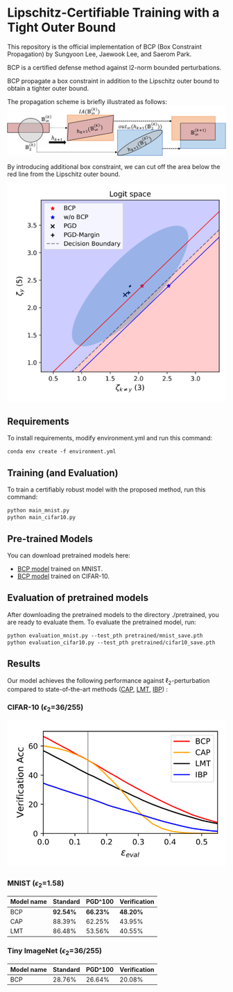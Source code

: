 # Lipschitz-Certifiable Training with a Tight Outer Bound

This repository is the official implementation of BCP (Box Constraint Propagation) by Sungyoon Lee, Jaewook Lee, and Saerom Park.

BCP is a certified defense method against l2-norm bounded perturbations.

BCP propagate a box constraint in addition to the Lipschitz outer bound to obtain a tighter outer bound.

The propagation scheme is briefly illustrated as follows:
![Propagation](./media/Illustration.png)

By introducing additional box constraint, we can cut off the area below the red line from the Lipschitz outer bound.

![Tightening](./media/Tightening.png)

<!----
> 📋Optional: include a graphic explaining your approach/main result, bibtex entry, link to demos, blog posts and tutorials
---->

## Requirements

To install requirements, modify environment.yml and run this command:

```setup
conda env create -f environment.yml
```

<!----
> 📋Describe how to set up the environment, e.g. pip/conda/docker commands, download datasets, etc...
---->

## Training (and Evaluation)

To train a certifiably robust model with the proposed method, run this command:

```train
python main_mnist.py
python main_cifar10.py
```

<!----
> 📋Describe how to train the models, with example commands on how to train the models in your paper, including the full training procedure and appropriate hyperparameters.
---->


## Pre-trained Models

You can download pretrained models here:

- [BCP model](https://drive.google.com/file/d/17MsumEnGQvpMQaXMXRZK4xK8mpnO0oRz/view?usp=sharing) trained on MNIST.
- [BCP model](https://drive.google.com/file/d/1MuXNJ63_HwzKtBMrRlvrLGIzD3FhH-Ov/view?usp=sharing) trained on CIFAR-10.


<!----
> 📋Give a link to where/how the pretrained models can be downloaded and how they were trained (if applicable).  Alternatively you can have an additional column in your results table with a link to the models.
---->

## Evaluation of pretrained models

After downloading the pretrained models to the directory ./pretrained, you are ready to evaluate them.
To evaluate the pretrained model, run:

```eval
python evaluation_mnist.py --test_pth pretrained/mnist_save.pth
python evaluation_cifar10.py --test_pth pretrained/cifar10_save.pth
```

<!----
> 📋Describe how to evaluate the trained models on benchmarks reported in the paper, give commands that produce the results (section below).
---->

## Results

Our model achieves the following performance against $\ell_2$-perturbation compared to state-of-the-art methods ([CAP](https://arxiv.org/abs/1805.12514), [LMT](https://arxiv.org/abs/1802.04034), [IBP](https://arxiv.org/abs/1810.12715)) :

### CIFAR-10 ($\epsilon_2$=36/255)

![Results](./media/result_CIFAR.png)

### MNIST ($\epsilon_2$=1.58)

| Model name         | Standard  | PGD^100 | Verification  |
| ------------------ |---------------- | -------------- | --------------  |
| BCP                |     **92.54%**         |      **66.23%**       | **48.20%**  |
| CAP                |     88.39%         |      62.25%       | 43.95%  |
| LMT                |     86.48%         |      53.56%       | 40.55%  |

<!---
Model1

| Model name         | Standard  | PGD^100 | Verification  |
| ------------------ |---------------- | -------------- | --------------  |
| BCP                |     65.64         |      59.59%       | 50.27%  |
| [CAP](https://arxiv.org/abs/1805.12514)                |     60.14%         |      55.67%       | 50.29%  |
| [LMT](https://arxiv.org/abs/1802.04034)               |     56.49%         |      49.83%       | 37.20%  |

Model2

| Model name         | Standard  | PGD^100 | Verification  |
| ------------------ |---------------- | -------------- | --------------  |
| BCP                |     65.72%         |      60.78%       | 51.30%  |
| [CAP](https://arxiv.org/abs/1805.12514)                |     60.10%         |      56.20%       | 50.87%  |
| [LMT](https://arxiv.org/abs/1802.04034)               |     63.05%         |      58.32%       | 38.11%  |
-->

### Tiny ImageNet ($\epsilon_2$=36/255)

| Model name         | Standard  | PGD^100 | Verification  |
| ------------------ |---------------- | -------------- | --------------  |
| BCP                |     28.76%         |      26.64%       | 20.08%  |

<!----
> 📋Include a table of results from your paper, and link back to the leaderboard for clarity and context. If your main result is a figure, include that figure and link to the command or notebook to reproduce it. 
---->

<!----
## Contributing
> 📋Pick a licence and describe how to contribute to your code repository. 
---->
